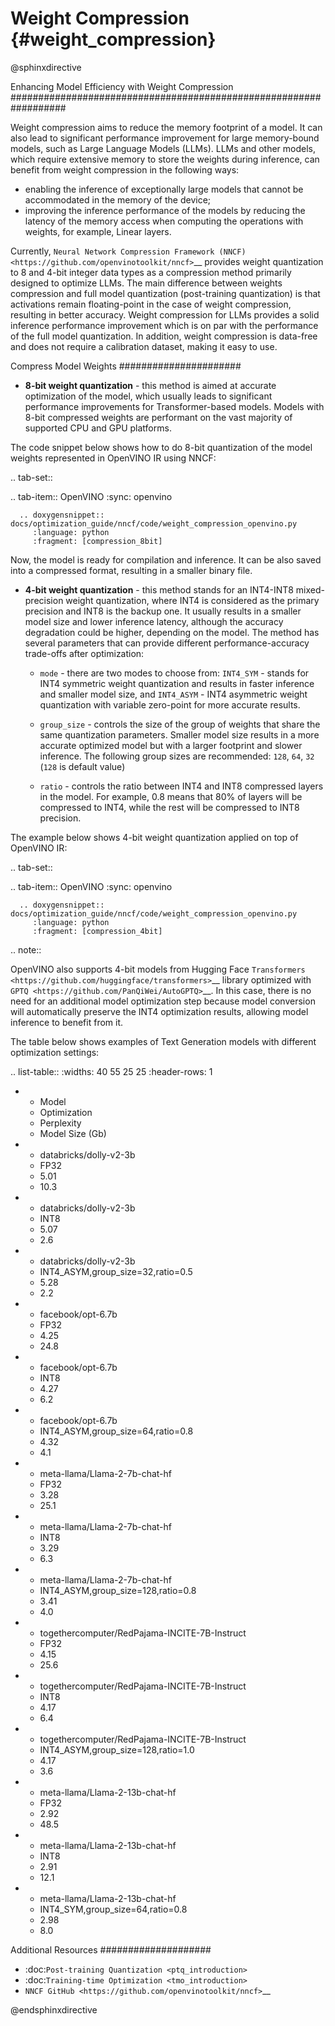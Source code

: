 # Weight Compression {#weight_compression}

@sphinxdirective

Enhancing Model Efficiency with Weight Compression
##################################################################

Weight compression aims to reduce the memory footprint of a model. It can also lead to significant performance improvement for large memory-bound models, such as Large Language Models (LLMs). LLMs and other models, which require extensive memory to store the weights during inference, can benefit from weight compression in the following ways: 

- enabling the inference of exceptionally large models that cannot be accommodated in the memory of the device; 
- improving the inference performance of the models by reducing the latency of the memory access when computing the operations with weights, for example, Linear layers.

Currently, `Neural Network Compression Framework (NNCF) <https://github.com/openvinotoolkit/nncf>`__ provides weight quantization to 8 and 4-bit integer data types as a compression method primarily designed to optimize LLMs. The main difference between weights compression and full model quantization (post-training quantization) is that activations remain floating-point in the case of weight compression, resulting in better accuracy. Weight compression for LLMs provides a solid inference performance improvement which is on par with the performance of the full model quantization. In addition, weight compression is data-free and does not require a calibration dataset, making it easy to use.

Compress Model Weights
######################

- **8-bit weight quantization** - this method is aimed at accurate optimization of the model, which usually leads to significant performance improvements for Transformer-based models. Models with 8-bit compressed weights are performant on the vast majority of supported CPU and GPU platforms.

The code snippet below shows how to do 8-bit quantization of the model weights represented in OpenVINO IR using NNCF:

.. tab-set::

   .. tab-item:: OpenVINO
      :sync: openvino
      
      .. doxygensnippet:: docs/optimization_guide/nncf/code/weight_compression_openvino.py
         :language: python
         :fragment: [compression_8bit]

Now, the model is ready for compilation and inference. It can be also saved into a compressed format, resulting in a smaller binary file.

- **4-bit weight quantization** - this method stands for an INT4-INT8 mixed-precision weight quantization, where INT4 is considered as the primary precision and INT8 is the backup one. It usually results in a smaller model size and lower inference latency, although the accuracy degradation could be higher, depending on the model. The method has several parameters that can provide different performance-accuracy trade-offs after optimization:

  * ``mode`` - there are two modes to choose from: ``INT4_SYM`` - stands for INT4 symmetric weight quantization and results in faster inference and smaller model size, and ``INT4_ASYM`` - INT4 asymmetric weight quantization with variable zero-point for more accurate results.

  * ``group_size`` - controls the size of the group of weights that share the same quantization parameters. Smaller model size results in a more accurate optimized model but with a larger footprint and slower inference. The following group sizes are recommended: ``128``, ``64``, ``32`` (``128`` is default value)

  * ``ratio`` - controls the ratio between INT4 and INT8 compressed layers in the model. For example, 0.8 means that 80% of layers will be compressed to INT4, while the rest will be compressed to INT8 precision.

The example below shows 4-bit weight quantization applied on top of OpenVINO IR:

.. tab-set::

   .. tab-item:: OpenVINO
      :sync: openvino
      
      .. doxygensnippet:: docs/optimization_guide/nncf/code/weight_compression_openvino.py
         :language: python
         :fragment: [compression_4bit]

.. note::

   OpenVINO also supports 4-bit models from Hugging Face `Transformers <https://github.com/huggingface/transformers>`__ library optimized 
   with `GPTQ <https://github.com/PanQiWei/AutoGPTQ>`__. In this case, there is no need for an additional model optimization step because model conversion will automatically preserve the INT4 optimization results, allowing model inference to benefit from it.


The table below shows examples of Text Generation models with different optimization settings:

.. list-table::
   :widths: 40 55 25 25
   :header-rows: 1

   * - Model
     - Optimization
     - Perplexity
     - Model Size (Gb)
   * - databricks/dolly-v2-3b
     - FP32
     - 5.01
     - 10.3
   * - databricks/dolly-v2-3b
     - INT8
     - 5.07
     - 2.6
   * - databricks/dolly-v2-3b
     - INT4_ASYM,group_size=32,ratio=0.5
     - 5.28
     - 2.2
   * - facebook/opt-6.7b
     - FP32
     - 4.25
     - 24.8
   * - facebook/opt-6.7b
     - INT8
     - 4.27
     - 6.2
   * - facebook/opt-6.7b
     - INT4_ASYM,group_size=64,ratio=0.8
     - 4.32
     - 4.1
   * - meta-llama/Llama-2-7b-chat-hf
     - FP32
     - 3.28
     - 25.1
   * - meta-llama/Llama-2-7b-chat-hf
     - INT8
     - 3.29
     - 6.3
   * - meta-llama/Llama-2-7b-chat-hf
     - INT4_ASYM,group_size=128,ratio=0.8
     - 3.41
     - 4.0
   * - togethercomputer/RedPajama-INCITE-7B-Instruct
     - FP32
     - 4.15
     - 25.6
   * - togethercomputer/RedPajama-INCITE-7B-Instruct
     - INT8
     - 4.17
     - 6.4
   * - togethercomputer/RedPajama-INCITE-7B-Instruct
     - INT4_ASYM,group_size=128,ratio=1.0
     - 4.17
     - 3.6
   * - meta-llama/Llama-2-13b-chat-hf
     - FP32
     - 2.92
     - 48.5
   * - meta-llama/Llama-2-13b-chat-hf
     - INT8
     - 2.91
     - 12.1
   * - meta-llama/Llama-2-13b-chat-hf
     - INT4_SYM,group_size=64,ratio=0.8
     - 2.98
     - 8.0
   

Additional Resources
####################

- :doc:`Post-training Quantization <ptq_introduction>`
- :doc:`Training-time Optimization <tmo_introduction>`
- `NNCF GitHub <https://github.com/openvinotoolkit/nncf>`__

@endsphinxdirective
